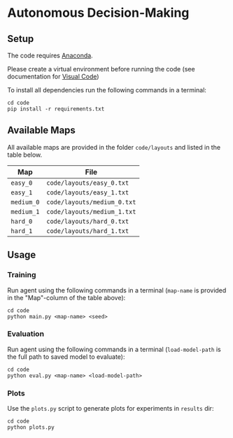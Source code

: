 # Autonomous Decision-Making

## Setup

The code requires [Anaconda](https://www.anaconda.com/download).

Please create a virtual environment before running the code (see documentation for [Visual Code](https://code.visualstudio.com/docs/python/environments))

To install all dependencies run the following commands in a terminal:
```
cd code
pip install -r requirements.txt
```

## Available Maps

All available maps are provided in the folder `code/layouts` and listed in the table below.

| Map   		| File                      |
|---------------|---------------------------|
| `easy_0`      | `code/layouts/easy_0.txt` |
| `easy_1`      | `code/layouts/easy_1.txt` |
| `medium_0`    | `code/layouts/medium_0.txt` |
| `medium_1`    | `code/layouts/medium_1.txt` |
| `hard_0`      | `code/layouts/hard_0.txt` |
| `hard_1`      | `code/layouts/hard_1.txt` |


## Usage

### Training 
Run agent using the following commands in a terminal (`map-name` is provided in the "Map"-column of the table above):
```
cd code
python main.py <map-name> <seed> 
```

### Evaluation 

Run agent using the following commands in a terminal (`load-model-path` is the full path to saved model to evaluate):
```
cd code
python eval.py <map-name> <load-model-path> 
```

### Plots 

Use the `plots.py` script to generate plots for experiments in `results` dir: 
```
cd code
python plots.py 
```
